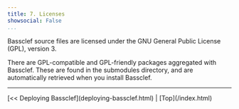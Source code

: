 ```yaml
---
title: 7. Licenses
showsocial: False
...
```


Bassclef source files are licensed under the GNU General Public License (GPL), version 3.

There are GPL-compatible and GPL-friendly packages aggregated with Bassclef.  These are found in the submodules directory, and are automatically retrieved when you install Bassclef.


*   *   *   *   *   *   *   *   *   *   *   *   *   *   *   *   *   *


<nav>
[<< Deploying Bassclef](deploying-bassclef.html) |
[Top](/index.html)
</nav>
